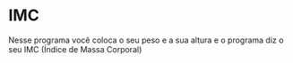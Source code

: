 # IMC

Nesse programa você coloca o seu peso e a sua altura e o programa diz o seu IMC (Índice de Massa Corporal)